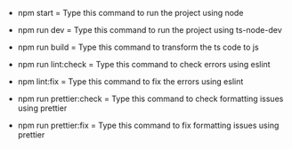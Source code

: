 * npm start = Type this command to run the project using node

* npm run dev = Type this command to run the project using ts-node-dev

* npm run build = Type this command to transform the ts code to js

* npm run lint:check = Type this command to check errors using eslint

* npm lint:fix = Type this command to fix the errors using eslint

* npm run prettier:check = Type this command to check formatting issues using prettier

* npm run prettier:fix = Type this command to fix formatting issues using prettier